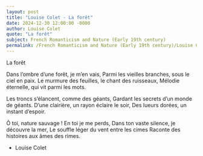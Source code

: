 ```yaml
---
layout: post
title: "Louise Colet - La forêt"
date: 2024-12-30 12:00:00 -0000
author: Louise Colet
quote: "La forêt"
subject: French Romanticism and Nature (Early 19th century)
permalink: /French Romanticism and Nature (Early 19th century)/Louise Colet/Louise Colet - La forêt
---
```


La forêt

Dans l’ombre d’une forêt, je m’en vais,
Parmi les vieilles branches, sous le ciel en paix.
Le murmure des feuilles, le chant des ruisseaux,
Mélodie éternelle, qui vit parmi les mots.

Les troncs s’élancent, comme des géants,
Gardant les secrets d’un monde de géants.
D’une clairière, un rayon éclaire le soir,
Des lueurs dorées, un instant d’espoir.

Ô toi, nature sauvage ! En toi je me perds,
Dans ton vaste silence, je découvre la mer,
Le souffle léger du vent entre les cimes
Raconte des histoires aux âmes des rimes.

- Louise Colet

